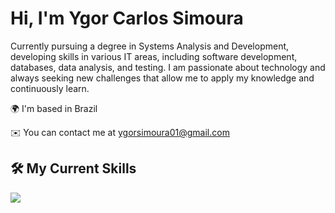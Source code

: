 # Hi, I'm Ygor Carlos Simoura

Currently pursuing a degree in Systems Analysis and Development, developing skills in various IT areas, including software development, databases, data analysis, and testing. I am passionate about technology and always seeking new challenges that allow me to apply my knowledge and continuously learn.

🌍 I'm based in Brazil

✉️ You can contact me at [ygorsimoura01@gmail.com](mailto:ygorsimoura@icloud.com)

## 🛠️ My Current Skills

<p align="rigt">
  <a href="https://skillicons.dev">
    <img src="https://skillicons.dev/icons?i=swift,git,github,figma,css,html,js,python" />
  </a>
</p>
